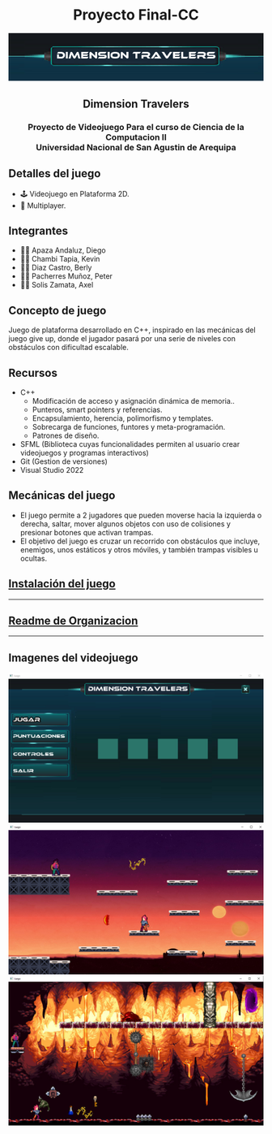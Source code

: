 # <h1 align="center">Proyecto Final-CC</h1>
![DimensionTravelers](https://github.com/JoelDiaz0/Proyecto-CCII/blob/master/docs/imagenes/logo.png)
<h2 align="center"> Dimension Travelers</h2>
<h3 align="center">Proyecto de Videojuego
Para el curso de Ciencia de la Computacion II
</br> Universidad Nacional de San Agustin de Arequipa </h3>

## Detalles del juego
- 🕹 Videojuego en Plataforma 2D.
- 👥 Multiplayer.

## Integrantes
- 👨‍💻 Apaza Andaluz, Diego 
- 👨‍💻 Chambi Tapia, Kevin
- 👨‍💻 Diaz Castro, Berly
- 👨‍💻 Pacherres Muñoz, Peter
- 👨‍💻 Solis Zamata, Axel

## Concepto de juego
Juego de plataforma desarrollado en C++, inspirado en las mecánicas del juego give up, donde el jugador pasará por una serie de niveles con obstáculos con dificultad escalable.

## Recursos
- C++ 
  - Modificación de acceso y asignación dinámica de memoria..
  - Punteros, smart pointers y referencias.
  - Encapsulamiento, herencia, polimorfismo y templates.
  - Sobrecarga de funciones, funtores y meta-programación.
  - Patrones de diseño.   
- SFML (Biblioteca cuyas funcionalidades permiten al usuario crear videojuegos y programas interactivos)
- Git (Gestion de versiones)
- Visual Studio 2022

## Mecánicas del juego
- El juego permite a 2 jugadores que pueden moverse hacia la izquierda o derecha, saltar, mover algunos objetos con uso de colisiones y presionar botones que activan trampas.
- El objetivo del juego es cruzar un recorrido con obstáculos que incluye, enemigos, unos estáticos y otros móviles, y también trampas visibles u ocultas.

## [Instalación del juego](https://github.com/JoelDiaz0/Proyecto-CCII/blob/master/docs/markdown/Instalacion.md)
---
## [Readme de Organizacion](https://github.com/JoelDiaz0/Proyecto-CCII/blob/master/docs/markdown/ReadmeDeOrganizacion.md)
---
## Imagenes del videojuego

![Menu](https://github.com/JoelDiaz0/Proyecto-CCII/blob/master/docs/imagenes/menu.png)
![lvl1](https://github.com/JoelDiaz0/Proyecto-CCII/blob/master/docs/imagenes/level1.png)
![lvl5](https://github.com/JoelDiaz0/Proyecto-CCII/blob/master/docs/imagenes/level5.png)








 
